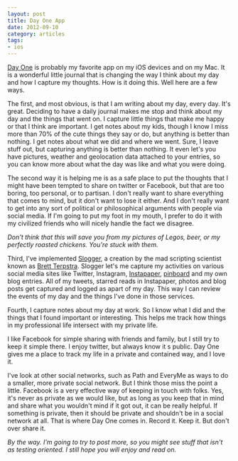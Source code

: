 ```yaml
---
layout: post
title: Day One App
date: 2012-09-10
category: articles
tags:
- ios
---
```

[Day One](http://dayoneapp.com) is probably my favorite app on my iOS devices and on my Mac. It is a wonderful little journal that is changing the way I think about my day and how I capture my thoughts. How is it doing this. Well here are a few ways.

The first, and most obvious, is that I am writing about my day, every day. It's great. Deciding to have a daily journal makes me stop and think about my day and the things that went on. I capture little things that make me happy or that I think are important. I get notes about my kids, though I know I miss more than 70% of the cute things they say or do, but anything is better than nothing. I get notes about what we did and where we went. Sure, I leave stuff out, but capturing anything is better than nothing. It even let's you have pictures, weather and geolocation data attached to your entries, so you can know more about what the day was like and what you were doing.

The second way it is helping me is as a safe place to put the thoughts that I might have been tempted to share on twitter or Facebook, but that are too boring, too personal, or to partisan. I don't really want to share everything that comes to mind, but it don't want to lose it either. And I don't really want to get into any sort of political or philosophical arguments with people via social media. If I'm going to put my foot in my mouth, I prefer to do it with my civilized friends who will nicely handle the fact we disagree.

_Don't think that this will save you from my pictures of Legos, beer, or my perfectly roasted chickens. You're stuck with them._

Third, I've implemented [Slogger](http://ttscoff.github.com/Slogger/), a creation by the mad scripting scientist known as [Brett Terpstra](http://brettterpstra.com). Slogger let's me capture my activities on various social media sites like Twitter, Instagram, [Instapaper](http://Instapaper.com), [pinboard](http://pinboard.in) and my own blog entries. All of my tweets, starred reads in Instapaper, photos and blog posts get captured and logged as apart of my day. This way I can review the events of my day and the things I've done in those services.

Fourth, I capture notes about my day at work. So I know what I did and the things that I found important or interesting. This helps me track how things in my professional life intersect with my private life.

I like Facebook for simple sharing with friends and family, but I still try to keep it simple there. I enjoy twitter, but always know it s public. Day One gives me a place to track my life in a private and contained way, and I love it.

I've look at other social networks, such as Path and EveryMe as ways to do a smaller, more private social network. But I think those miss the point a little. Facebook is a very effective way of keeping in touch with folks. Yes, it's never as private as we would like, but as long as you keep that in mind and share what you wouldn't mind if it got out, it can be really helpful. If something is private, then it should be private and shouldn't be in a social network at all. That is where Day One comes in. Record it. Keep it. But don't over share it.

_By the way. I'm going to try to post more, so you might see stuff that isn't as testing oriented. I still hope you will enjoy and read on._

